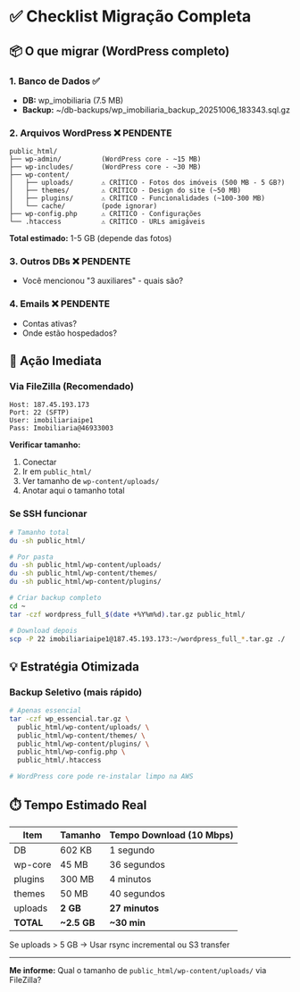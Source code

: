 # ✅ Checklist Migração Completa

## 📦 O que migrar (WordPress completo)

### 1. Banco de Dados ✅ 
- **DB:** wp_imobiliaria (7.5 MB)
- **Backup:** ~/db-backups/wp_imobiliaria_backup_20251006_183343.sql.gz

### 2. Arquivos WordPress ❌ PENDENTE
```
public_html/
├── wp-admin/          (WordPress core - ~15 MB)
├── wp-includes/       (WordPress core - ~30 MB)
├── wp-content/
│   ├── uploads/       ⚠️ CRÍTICO - Fotos dos imóveis (500 MB - 5 GB?)
│   ├── themes/        ⚠️ CRÍTICO - Design do site (~50 MB)
│   ├── plugins/       ⚠️ CRÍTICO - Funcionalidades (~100-300 MB)
│   └── cache/         (pode ignorar)
├── wp-config.php      ⚠️ CRÍTICO - Configurações
└── .htaccess          ⚠️ CRÍTICO - URLs amigáveis
```

**Total estimado:** 1-5 GB (depende das fotos)

### 3. Outros DBs ❌ PENDENTE
- Você mencionou "3 auxiliares" - quais são?

### 4. Emails ❌ PENDENTE
- Contas ativas?
- Onde estão hospedados?

## 🎯 Ação Imediata

### Via FileZilla (Recomendado)
```
Host: 187.45.193.173
Port: 22 (SFTP)
User: imobiliariaipe1
Pass: Imobiliaria@46933003
```

**Verificar tamanho:**
1. Conectar
2. Ir em `public_html/`
3. Ver tamanho de `wp-content/uploads/`
4. Anotar aqui o tamanho total

### Se SSH funcionar
```bash
# Tamanho total
du -sh public_html/

# Por pasta
du -sh public_html/wp-content/uploads/
du -sh public_html/wp-content/themes/
du -sh public_html/wp-content/plugins/

# Criar backup completo
cd ~
tar -czf wordpress_full_$(date +%Y%m%d).tar.gz public_html/

# Download depois
scp -P 22 imobiliariaipe1@187.45.193.173:~/wordpress_full_*.tar.gz ./
```

## 💡 Estratégia Otimizada

### Backup Seletivo (mais rápido)
```bash
# Apenas essencial
tar -czf wp_essencial.tar.gz \
  public_html/wp-content/uploads/ \
  public_html/wp-content/themes/ \
  public_html/wp-content/plugins/ \
  public_html/wp-config.php \
  public_html/.htaccess

# WordPress core pode re-instalar limpo na AWS
```

## ⏱️ Tempo Estimado Real

| Item | Tamanho | Tempo Download (10 Mbps) |
|------|---------|--------------------------|
| DB | 602 KB | 1 segundo |
| wp-core | 45 MB | 36 segundos |
| plugins | 300 MB | 4 minutos |
| themes | 50 MB | 40 segundos |
| uploads | **2 GB** | **27 minutos** |
| **TOTAL** | **~2.5 GB** | **~30 min** |

Se uploads > 5 GB → Usar rsync incremental ou S3 transfer

---
**Me informe:** Qual o tamanho de `public_html/wp-content/uploads/` via FileZilla?
